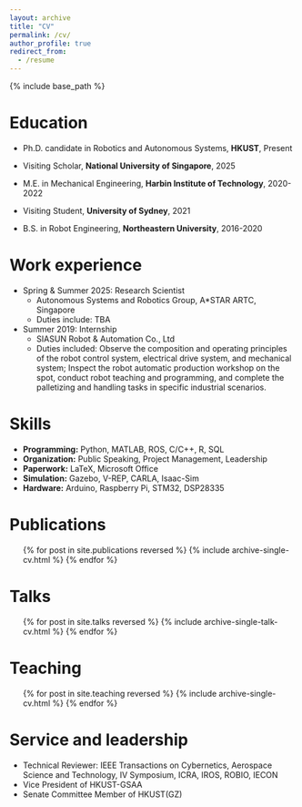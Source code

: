 ```yaml
---
layout: archive
title: "CV"
permalink: /cv/
author_profile: true
redirect_from:
  - /resume
---
```


{% include base_path %}

Education
======
- Ph.D. candidate in Robotics and Autonomous Systems, **HKUST**, Present

- Visiting Scholar, **National University of Singapore**, 2025

- M.E. in Mechanical Engineering, **Harbin Institute of Technology**, 2020-2022

- Visiting Student, **University of Sydney**, 2021

- B.S. in Robot Engineering, **Northeastern University**, 2016-2020

Work experience
======
* Spring & Summer 2025: Research Scientist
  * Autonomous Systems and Robotics Group, A*STAR ARTC, Singapore
  * Duties include: TBA
* Summer 2019: Internship
  * SIASUN Robot & Automation Co., Ltd
  * Duties included: Observe the composition and operating principles of the robot control system, electrical drive system, and mechanical system; Inspect the robot automatic production workshop on the spot, conduct robot teaching and programming, and complete the palletizing and handling tasks in specific industrial scenarios.
  
Skills
======
* **Programming:** Python, MATLAB, ROS, C/C++, R, SQL
* **Organization:** Public Speaking, Project Management, Leadership
* **Paperwork:** LaTeX, Microsoft Office
* **Simulation:** Gazebo, V-REP, CARLA, Isaac-Sim
* **Hardware:** Arduino, Raspberry Pi, STM32, DSP28335

Publications
======
  <ul>{% for post in site.publications reversed %}
    {% include archive-single-cv.html %}
  {% endfor %}</ul>
  
Talks
======
  <ul>{% for post in site.talks reversed %}
    {% include archive-single-talk-cv.html  %}
  {% endfor %}</ul>
  
Teaching
======
  <ul>{% for post in site.teaching reversed %}
    {% include archive-single-cv.html %}
  {% endfor %}</ul>
  
Service and leadership
======
* Technical Reviewer: IEEE Transactions on Cybernetics, Aerospace Science and Technology, IV Symposium, ICRA, IROS, ROBIO, IECON
* Vice President of HKUST-GSAA
* Senate Committee Member of HKUST(GZ)
